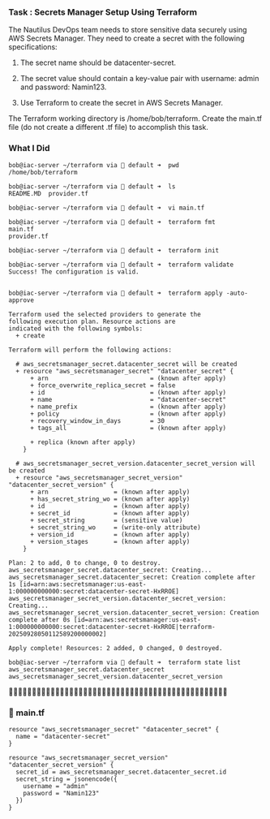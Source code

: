 ### Task : Secrets Manager Setup Using Terraform

The Nautilus DevOps team needs to store sensitive data securely using AWS Secrets Manager. They need to create a secret with the following specifications:

1) The secret name should be datacenter-secret.

2) The secret value should contain a key-value pair with username: admin and password: Namin123.

3) Use Terraform to create the secret in AWS Secrets Manager.

The Terraform working directory is /home/bob/terraform. Create the main.tf file (do not create a different .tf file) to accomplish this task.


### What I Did
```
bob@iac-server ~/terraform via 💠 default ➜  pwd
/home/bob/terraform

bob@iac-server ~/terraform via 💠 default ➜  ls
README.MD  provider.tf

bob@iac-server ~/terraform via 💠 default ➜  vi main.tf

bob@iac-server ~/terraform via 💠 default ➜  terraform fmt
main.tf
provider.tf

bob@iac-server ~/terraform via 💠 default ➜  terraform init

bob@iac-server ~/terraform via 💠 default ➜  terraform validate
Success! The configuration is valid.


bob@iac-server ~/terraform via 💠 default ➜  terraform apply -auto-approve

Terraform used the selected providers to generate the
following execution plan. Resource actions are
indicated with the following symbols:
  + create

Terraform will perform the following actions:

  # aws_secretsmanager_secret.datacenter_secret will be created
  + resource "aws_secretsmanager_secret" "datacenter_secret" {
      + arn                            = (known after apply)
      + force_overwrite_replica_secret = false
      + id                             = (known after apply)
      + name                           = "datacenter-secret"
      + name_prefix                    = (known after apply)
      + policy                         = (known after apply)
      + recovery_window_in_days        = 30
      + tags_all                       = (known after apply)

      + replica (known after apply)
    }

  # aws_secretsmanager_secret_version.datacenter_secret_version will be created
  + resource "aws_secretsmanager_secret_version" "datacenter_secret_version" {
      + arn                  = (known after apply)
      + has_secret_string_wo = (known after apply)
      + id                   = (known after apply)
      + secret_id            = (known after apply)
      + secret_string        = (sensitive value)
      + secret_string_wo     = (write-only attribute)
      + version_id           = (known after apply)
      + version_stages       = (known after apply)
    }

Plan: 2 to add, 0 to change, 0 to destroy.
aws_secretsmanager_secret.datacenter_secret: Creating...
aws_secretsmanager_secret.datacenter_secret: Creation complete after 1s [id=arn:aws:secretsmanager:us-east-1:000000000000:secret:datacenter-secret-HxRROE]
aws_secretsmanager_secret_version.datacenter_secret_version: Creating...
aws_secretsmanager_secret_version.datacenter_secret_version: Creation complete after 0s [id=arn:aws:secretsmanager:us-east-1:000000000000:secret:datacenter-secret-HxRROE|terraform-20250928050112589200000002]

Apply complete! Resources: 2 added, 0 changed, 0 destroyed.

bob@iac-server ~/terraform via 💠 default ➜  terraform state list
aws_secretsmanager_secret.datacenter_secret
aws_secretsmanager_secret_version.datacenter_secret_version
```

💠💠💠💠💠💠💠💠💠💠💠💠💠💠💠💠💠💠💠💠💠💠💠💠💠💠💠💠💠💠💠💠💠💠💠💠💠💠💠💠💠💠💠💠💠💠💠

### 💠 main.tf 
```
resource "aws_secretsmanager_secret" "datacenter_secret" {
  name = "datacenter-secret"
}

resource "aws_secretsmanager_secret_version" "datacenter_secret_version" {
  secret_id = aws_secretsmanager_secret.datacenter_secret.id
  secret_string = jsonencode({
    username = "admin"
    password = "Namin123"
  })
}
```
